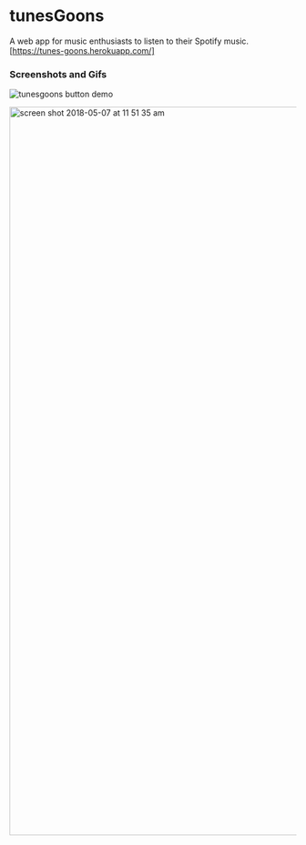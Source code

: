 # tunesGoons
A web app for music enthusiasts to listen to their Spotify music.
[https://tunes-goons.herokuapp.com/]

### Screenshots and Gifs

![tunesgoons button demo](https://user-images.githubusercontent.com/18389625/39719068-f565bac6-51ec-11e8-8a47-82030172b511.gif)

<img width="1280" alt="screen shot 2018-05-07 at 11 51 35 am" src="https://user-images.githubusercontent.com/18389625/39719096-0bdb7b1a-51ed-11e8-8686-cd6530dbf546.png">
